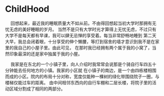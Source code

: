 # ChildHood

&ensp;&ensp; 回想起来，最近我的睡眠质量大不如从前。不由得回想起当初大学时那拥有无忧无虑的美好睡眠的岁月。
当然不是只有大学时光才算得上无忧无虑，不过只有大学不是每天都有早课，我可以肆无忌惮的享受着。每当非常舒畅地睡到
第二天大早，我总会闭着眼，十分享受的伸个懒腰，等打到宿舍的墙才意识到我不是在家里的我自己的小屋子里。由此可见，
在那时我已经拥有两个属于我的小窝了，当然印象最深的还是家中独属于我的小屋。

&ensp;&ensp; 我家是在东北的一个小镇子里，向人介绍时我常常会说那是个骑自行车四五十分钟能去任何地方的小镇。我家的小区就
在小镇子的南边，是一个由四栋楼相围而成的小区。院内的布局十分对称，宽度仅能种一棵树的绿化带围绕院子一圈，与楼梯仅能过车的距离。
由中间相邻东西向的自行车棚和二层长楼，将院子里的活动区域分割成了相同的两部分。
